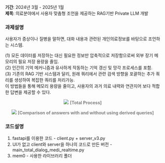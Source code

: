 **기간**: 2024년 3월 - 2025년 1월   
**제목**: 의료분야에서 사용자 맞춤형 조언을 제공하는 RAG기반 Private LLM 개발   
### 과제설명
사용자가 증상이나 질병을 말하면, 대화 내용과 관련된 개인의료정보를 바탕으로 조언하는 시스템.

(1) 모든 데이터를 저장하는 대신 필요한 정보만 압축적으로 저장함으로써 외부 장기 메모리의 필요 저장 용량을 줄임.   
(2) 인간의 기억 메커니즘과 유사하게 작동하는 기억 갱신 및 망각 프로세스를 포함.   
(3) 기존의 RAG 기반 시스템과 달리, 원래 쿼리에서 관련 검색 방향을 포괄하는 추가 쿼리를 생성하여 복잡한 쿼리를 처리가능.   
이 방법들을 통해 메모리 용량을 줄이고, 사용자의 과거 의료 내력와 연관지어 보다 적합한 답변을 제공할 수 있다.   

<p align="center" style="color:gray">
  <!-- 마진은 위아래만 조절하는 것이 정신건강에 좋을 듯 하다. 이미지가 커지면 깨지는 경우가 있는 듯 하다.-->
  <img src="https://github.com/user-attachments/assets/f32296f4-1236-4a9a-a009-d628262b91e5" />
  <strong>[Total Process]</strong>
</p> 

<p align="center" style="color:gray">
  <!-- 마진은 위아래만 조절하는 것이 정신건강에 좋을 듯 하다. 이미지가 커지면 깨지는 경우가 있는 듯 하다.-->
  <img src="https://github.com/user-attachments/assets/a590d63a-54c8-4438-9412-68fd5c41f90f" />
  <strong>[Comparison of answers with and without using derived queries]</strong>
</p> 

### 코드설명
1. fastapi를 이용한 코드 - client.py + server_v3.py
2. UI가 없고 client와 server을 하나의 코드로 만든 버전 - main_total_dialog_medi_realtime.py
3. mem0 - 사용한 라이브러리 폴더

